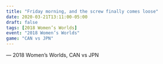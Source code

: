 ```yaml
---
title: "Friday morning, and the screw finally comes loose"
date: 2020-03-21T13:11:00-05:00
draft: false
tags: [2018 Women’s Worlds]
event: "2018 Women’s Worlds"
game: "CAN vs JPN"
---
```

— 2018 Women’s Worlds, CAN vs JPN
<!--more--> 
